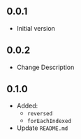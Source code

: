## 0.0.1

- Initial version

## 0.0.2

- Change Description

## 0.1.0

- Added:
    - `reversed`
    - `forEachIndexed`
- Update `README.md`